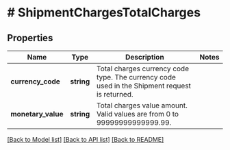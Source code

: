 # # ShipmentChargesTotalCharges

## Properties

Name | Type | Description | Notes
------------ | ------------- | ------------- | -------------
**currency_code** | **string** | Total charges currency code type. The currency code used in the Shipment request is returned. |
**monetary_value** | **string** | Total charges value amount.  Valid values are from 0 to 99999999999999.99. |

[[Back to Model list]](../../README.md#models) [[Back to API list]](../../README.md#endpoints) [[Back to README]](../../README.md)
